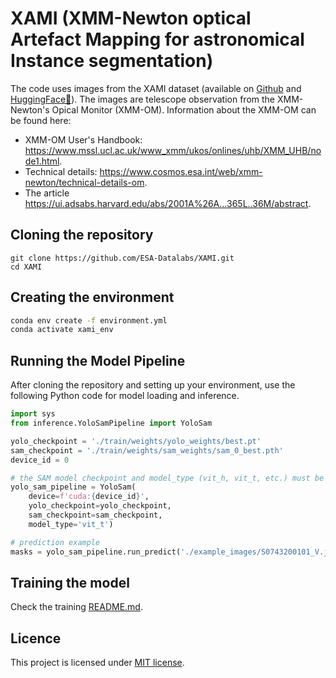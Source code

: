 # XAMI (**X**MM-Newton optical **A**rtefact **M**apping for astronomical **I**nstance segmentation)

The code uses images from the XAMI dataset (available on [Github](https://github.com/ESA-Datalabs/XAMI-dataset) and [HuggingFace🤗](https://huggingface.co/datasets/iulia-elisa/XAMI-dataset)). The images are telescope observation from the XMM-Newton's Opical Monitor (XMM-OM). Information about the XMM-OM can be found here: 

- XMM-OM User's Handbook: https://www.mssl.ucl.ac.uk/www_xmm/ukos/onlines/uhb/XMM_UHB/node1.html.
- Technical details: https://www.cosmos.esa.int/web/xmm-newton/technical-details-om.
- The article https://ui.adsabs.harvard.edu/abs/2001A%26A...365L..36M/abstract.

## Cloning the repository

```
git clone https://github.com/ESA-Datalabs/XAMI.git
cd XAMI
```

## Creating the environment

```bash
conda env create -f environment.yml
conda activate xami_env
```

## Running the Model Pipeline

After cloning the repository and setting up your environment, use the following Python code for model loading and inference.

```python
import sys
from inference.YoloSamPipeline import YoloSam

yolo_checkpoint = './train/weights/yolo_weights/best.pt'
sam_checkpoint = './train/weights/sam_weights/sam_0_best.pth'
device_id = 0

# the SAM model checkpoint and model_type (vit_h, vit_t, etc.) must be compatible
yolo_sam_pipeline = YoloSam(
    device=f'cuda:{device_id}', 
    yolo_checkpoint=yolo_checkpoint, 
    sam_checkpoint=sam_checkpoint, 
    model_type='vit_t')

# prediction example
masks = yolo_sam_pipeline.run_predict('./example_images/S0743200101_V.jpg', yolo_conf=0.2, show_masks=True)
```

## Training the model

Check the training [README.md](https://github.com/ESA-Datalabs/XAMI/blob/main/train/README.md).

## Licence 

This project is licensed under [MIT license](LICENSE).

